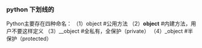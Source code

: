 ### python 下划线的
Python主要存在四种命名：
（1）object      #公用方法
（2）__object__  #内建方法，用户不要这样定义 
（3）__object    #全私有，全保护（private）
（4）_object     #半保护（protected）